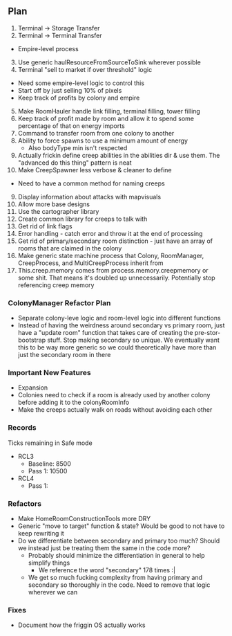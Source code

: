 ## Plan
1. Terminal -> Storage Transfer
2. Terminal -> Terminal Transfer
- Empire-level process
3. Use generic haulResourceFromSourceToSink wherever possible
4. Terminal "sell to market if over threshold" logic
- Need some empire-level logic to control this
- Start off by just selling 10% of pixels
- Keep track of profits by colony and empire
5. Make RoomHauler handle link filling, terminal filling, tower filling
6. Keep track of profit made by room and allow it to spend some percentage of that on energy imports
7. Command to transfer room from one colony to another
8. Ability to force spawns to use a minimum amount of energy
    - Also bodyType min isn't respected
9. Actually frickin define creep abilities in the abilities dir & use them.  The "advanced do this thing" pattern is neat
10. Make CreepSpawner less verbose & cleaner to define
- Need to have a common method for naming creeps 
9. Display information about attacks with mapvisuals
10. Allow more base designs
11. Use the cartographer library
12. Create common library for creeps to talk with
13. Get rid of link flags
14. Error handling - catch error and throw it at the end of processing
15. Get rid of primary/secondary room distinction - just have an array of rooms that are claimed in the colony
16. Make generic state machine process that Colony, RoomManager, CreepProcess, and MultiCreepProcess inherit from
17. This.creep.memory comes from process.memory.creepmemory or some shit.  That means it's doubled up unnecessarily.  Potentially stop referencing creep memory

### ColonyManager Refactor Plan
- Separate colony-leve logic and room-level logic into different functions
- Instead of having the weirdness around secondary vs primary room, just have a "update room" function that takes care of creating the pre-stor-bootstrap stuff.  Stop making secondary so unique.  We eventually want this to be way more generic so we could theoretically have more than just the secondary room in there

### Important New Features
- Expansion
- Colonies need to check if a room is already used by another colony before adding it to the colonyRoomInfo
- Make the creeps actually walk on roads without avoiding each other

### Records
Ticks remaining in Safe mode
- RCL3 
    - Baseline: 8500
    - Pass 1: 10500
- RCL4
    - Pass 1:

### Refactors
- Make HomeRoomConstructionTools more DRY
- Generic "move to target" function & state?  Would be good to not have to keep rewriting it
- Do we differentiate between secondary and primary too much? Should we instead just be treating them the same in the code more?
    - Probably should minimize the differentiation in general to help simplify things
        - We reference the word "secondary" 178 times :|
    - We get so much fucking complexity from having primary and secondary so thoroughly in the code.  Need to remove that logic wherever we can

### Fixes
- Document how the friggin OS actually works
